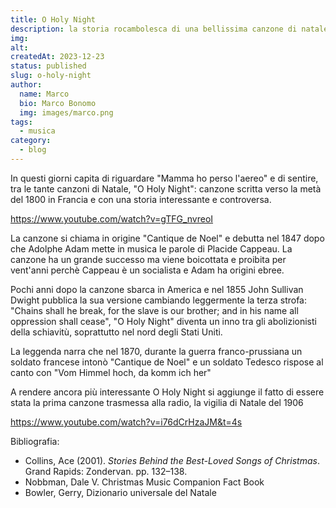 ```yaml
---
title: O Holy Night
description: la storia rocambolesca di una bellissima canzone di natale
img: 
alt: 
createdAt: 2023-12-23
status: published
slug: o-holy-night
author:
  name: Marco
  bio: Marco Bonomo
  img: images/marco.png
tags:
  - musica
category:
  - blog
---
```


In questi giorni capita di riguardare "Mamma ho perso l'aereo" e di sentire, tra le tante canzoni di Natale, "O Holy Night": canzone scritta verso la metà del 1800 in Francia e con una storia interessante e controversa.

https://www.youtube.com/watch?v=gTFG_nvreoI

La canzone si chiama in origine "Cantique de Noel" e debutta nel 1847 dopo che Adolphe Adam mette in musica le parole di Placide Cappeau. La canzone ha un grande successo ma viene boicottata e proibita per vent'anni perchè Cappeau è un socialista e Adam ha origini ebree.

Pochi anni dopo la canzone sbarca in America e nel 1855 John Sullivan Dwight pubblica la sua versione cambiando leggermente la terza strofa: "Chains shall he break, for the slave is our brother; and in his name all oppression shall cease", "O Holy Night" diventa un inno tra gli abolizionisti della schiavitù, soprattutto nel nord degli Stati Uniti.

La leggenda narra che nel 1870, durante la guerra franco-prussiana un soldato francese intonò "Cantique de Noel" e un soldato Tedesco rispose al canto con "Vom Himmel hoch, da komm ich her"

A rendere ancora più interessante O Holy Night si aggiunge il fatto di essere stata la prima canzone trasmessa alla radio, la vigilia di Natale del 1906

https://www.youtube.com/watch?v=i76dCrHzaJM&t=4s

Bibliografia:
- Collins, Ace (2001). _Stories Behind the Best-Loved Songs of Christmas_. Grand Rapids: Zondervan. pp. 132–138.
- Nobbman, Dale V. Christmas Music Companion Fact Book
- Bowler, Gerry, Dizionario universale del Natale
